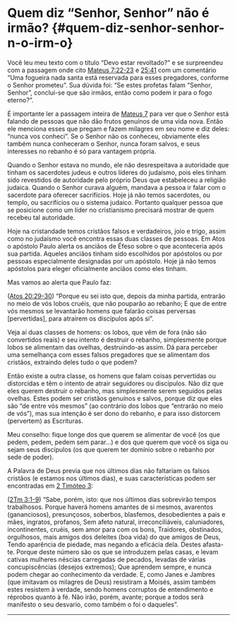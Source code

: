 # Quem diz “Senhor, Senhor” não é irmão? {#quem-diz-senhor-senhor-n-o-irm-o}

Você leu meu texto com o título “Devo estar revoltado?” e se surpreendeu com a passagem onde cito [Mateus 7:22-23](http://bibliaonline.com.br/acf/mt/7/22-23) e [25:41](http://bibliaonline.com.br/acf/mt/25/41) com um comentário “Uma fogueira nada santa está reservada para esses pregadores, conforme o Senhor prometeu”. Sua dúvida foi: “Se estes profetas falam “Senhor, Senhor”, conclui-se que são irmãos, então como podem ir para o fogo eterno?”.

É importante ler a passagem inteira de [Mateus 7](http://bibliaonline.com.br/acf/mt/7) para ver que o Senhor está falando de pessoas que não dão frutos genuínos de uma vida nova. Então ele menciona esses que pregam e fazem milagres em seu nome e diz deles: “nunca vos conheci”. Se o Senhor não os conheceu, obviamente eles também nunca conheceram o Senhor, nunca foram salvos, e seus interesses no rebanho é só para vantagem própria.

Quando o Senhor estava no mundo, ele não desrespeitava a autoridade que tinham os sacerdotes judeus e outros líderes do judaísmo, pois eles tinham sido revestidos de autoridade pelo próprio Deus que estabeleceu a religião judaica. Quando o Senhor curava alguém, mandava a pessoa ir falar com o sacerdote para oferecer sacrifícios. Hoje já não temos sacerdotes, ou templo, ou sacrifícios ou o sistema judaico. Portanto qualquer pessoa que se posicione como um líder no cristianismo precisará mostrar de quem recebeu tal autoridade.

Hoje na cristandade temos cristãos falsos e verdadeiros, joio e trigo, assim como no judaísmo você encontra essas duas classes de pessoas. Em Atos o apóstolo Paulo alerta os anciãos de Éfeso sobre o que aconteceria após sua partida. Aqueles anciãos tinham sido escolhidos por apóstolos ou por pessoas especialmente designadas por um apóstolo. Hoje já não temos apóstolos para eleger oficialmente anciãos como eles tinham.

Mas vamos ao alerta que Paulo faz:

([Atos 20:29-30](http://bibliaonline.com.br/acf/atos/20/29-30)) “Porque eu sei isto que, depois da minha partida, entrarão no meio de vós lobos cruéis, que não pouparão ao rebanho; E que de entre vós mesmos se levantarão homens que falarão coisas perversas [pervertidas], para atraírem os discípulos após si”.

Veja aí duas classes de homens: os lobos, que vêm de fora (não são convertidos reais) e seu intento é destruir o rebanho, simplesmente porque lobos se alimentam das ovelhas, destruindo-as assim. Dá para perceber uma semelhança com esses falsos pregadores que se alimentam dos cristãos, extraindo deles tudo o que podem?

Então existe a outra classe, os homens que falam coisas pervertidas ou distorcidas e têm o intento de atrair seguidores ou discípulos. Não diz que eles querem destruir o rebanho, mas simplesmente serem seguidos pelas ovelhas. Estes podem ser cristãos genuínos e salvos, porque diz que eles são “de entre vós mesmos” (ao contrário dos lobos que “entrarão no meio de vós”), mas sua intenção é ser dono do rebanho, e para isso distorcem (pervertem) as Escrituras.

Meu conselho: fique longe dos que querem se alimentar de você (os que pedem, pedem, pedem sem parar...) e dos que querem que você os siga ou sejam seus discípulos (os que querem ter domínio sobre o rebanho por sede de poder).

A Palavra de Deus previa que nos últimos dias não faltariam os falsos cristãos (e estamos nos últimos dias), e suas características podem ser encontradas em [2 Timóteo 3](http://bibliaonline.com.br/acf/2tm/3):

([2Tm 3:1-9](http://bibliaonline.com.br/acf/2tm/3/1-9)) “Sabe, porém, isto: que nos últimos dias sobrevirão tempos trabalhosos. Porque haverá homens amantes de si mesmos, avarentos (gananciosos), presunçosos, soberbos, blasfemos, desobedientes a pais e mães, ingratos, profanos, Sem afeto natural, irreconciliáveis, caluniadores, incontinentes, cruéis, sem amor para com os bons, Traidores, obstinados, orgulhosos, mais amigos dos deleites (boa vida) do que amigos de Deus, Tendo aparência de piedade, mas negando a eficácia dela. Destes afasta-te. Porque deste número são os que se introduzem pelas casas, e levam cativas mulheres néscias carregadas de pecados, levadas de várias concupiscências (desejos extremos); Que aprendem sempre, e nunca podem chegar ao conhecimento da verdade. E, como Janes e Jambres (que imitavam os milagres de Deus) resistiram a Moisés, assim também estes resistem à verdade, sendo homens corruptos de entendimento e réprobos quanto à fé. Não irão, porém, avante; porque a todos será manifesto o seu desvario, como também o foi o daqueles”.

*****